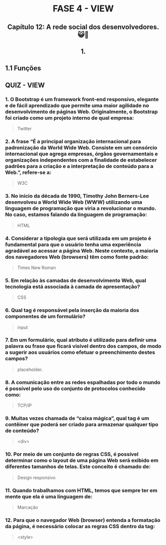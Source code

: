 <div id="fase03" align="center">
<h1>FASE 4 - VIEW</h1>
<h2>Capítulo 12: A rede social dos desenvolvedores. 😺🐙</h2>
</div>

<div align="center">
<h2>1.</h2>
</div>

## 1.1 Funções










## QUIZ - VIEW

### 1. O Bootstrap é um framework front-end responsivo, elegante e de fácil aprendizado que permite uma maior agilidade no desenvolvimento de páginas Web. Originalmente, o Bootstrap foi criado como um projeto interno de qual empresa:
> Twitter

### 2. A frase “É a principal organização internacional para padronização da World Wide Web. Consiste em um consórcio internacional que agrega empresas, órgãos governamentais e organizações independentes com a finalidade de estabelecer padrões para a criação e a interpretação de conteúdo para a Web.”, refere-se a:
> W3C

### 3. No início da década de 1990, Timothy John Berners-Lee desenvolveu a World Wide Web (WWW) utilizando uma linguagem de programação que viria a revolucionar o mundo. No caso, estamos falando da linguagem de programação:
> HTML

### 4. Considerar a tipologia que será utilizada em um projeto é fundamental para que o usuário tenha uma experiência agradável ao acessar a página Web. Neste contexto, a maioria dos navegadores Web (browsers) têm como fonte padrão:
> Times New Roman

### 5. Em relação às camadas de desenvolvimento Web, qual tecnologia está associada à camada de apresentação?
> CSS

### 6. Qual tag é responsável pela inserção da maioria dos componentes de um formulário?
> input

### 7. Em um formulário, qual atributo é utilizado para definir uma palavra ou frase que ficará visível dentro dos campos, de modo a sugerir aos usuários como efetuar o preenchimento destes campos?
> placeholder.

### 8. A comunicação entre as redes espalhadas por todo o mundo é possível pelo uso do conjunto de protocolos conhecido como:
> TCP/IP

### 9. Muitas vezes chamada de “caixa mágica”, qual tag é um contêiner que poderá ser criado para armazenar qualquer tipo de conteúdo?
> &lt;div&gt;

### 10. Por meio de um conjunto de regras CSS, é possível determinar como o layout de uma página Web será exibido em diferentes tamanhos de telas. Este conceito é chamado de:
> Design responsivo

### 11. Quando trabalhamos com HTML, temos que sempre ter em mente que ela é uma linguagem de:
> Marcação

### 12. Para que o navegador Web (browser) entenda a formatação da página, é necessário colocar as regras CSS dentro da tag:
> &lt;style&gt;